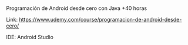 # 
Programación de Android desde cero con Java +40 horas

Link: https://www.udemy.com/course/programacion-de-android-desde-cero/

IDE: Android Studio
